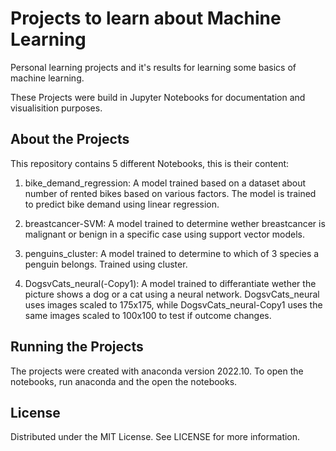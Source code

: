 # Projects to learn about Machine Learning
Personal learning projects and it's results for learning some basics of machine learning.

These Projects were build in Jupyter Notebooks for documentation and visualisition purposes.

## About the Projects

This repository contains 5 different Notebooks, this is their content:

1. bike_demand_regression: A model trained based on a dataset about number of rented bikes based on various factors. The model is trained to predict bike demand using linear regression.

2. breastcancer-SVM: A model trained to determine wether breastcancer is malignant or benign in a specific case using support vector models.

3. penguins_cluster: A model trained to determine to which of 3 species a penguin belongs. Trained using cluster.

4. DogsvCats_neural(-Copy1): A model trained to differantiate wether the picture shows a dog or a cat using a neural network. DogsvCats_neural uses images scaled to 175x175, while DogsvCats_neural-Copy1 uses the same images scaled to 100x100 to test if outcome changes.




## Running the Projects

The projects were created with anaconda version 2022.10. To open the notebooks, run anaconda and the open the notebooks.

## License

Distributed under the MIT License. See LICENSE for more information.

